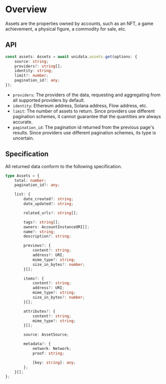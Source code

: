# Overview

<Logos type="Assets" />

Assets are the properties owned by accounts, such as an NFT, a game achievement, a physical figure, a commodity for sale, etc.

## API

```ts
const assets: Assets = await unidata.assets.get(options: {
    source: string;
    providers?: string[];
    identity: string;
    limit?: number;
    pagination_id?: any;
});
```

-   `providers`: The providers of the data, requesting and aggregating from all supported providers by default.
-   `identity`: Ethereum address, Solana address, Flow address, etc.
-   `limit`: The number of assets to return. Since providers use different pagination schemes, it cannot guarantee that the quantities are always accurate.
-   `pagination_id`: The pagination id returned from the previous page's results. Since providers use different pagination schemes, its type is uncertain.

## Specification

All returned data conform to the following specification.

```ts
type Assets = {
    total: number;
    pagination_id?: any;

    list: {
        date_created?: string;
        date_updated?: string;

        related_urls?: string[];

        tags?: string[];
        owners: AccountInstanceURI[];
        name?: string;
        description?: string;

        previews?: {
            content?: string;
            address?: URI;
            mime_type?: string;
            size_in_bytes?: number;
        }[];

        items?: {
            content?: string;
            address?: URI;
            mime_type?: string;
            size_in_bytes?: number;
        }[];

        attributes?: {
            content?: string;
            mime_type?: string;
        }[];

        source: AssetSource;

        metadata?: {
            network: Network;
            proof: string;

            [key: string]: any;
        };
    }[];
};
```
